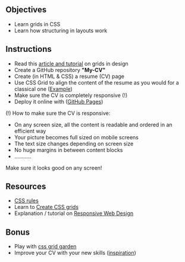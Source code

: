## Objectives

- Learn grids in CSS
- Learn how structuring in layouts work


## Instructions

- Read this [article and tutorial](https://css-tricks.com/snippets/css/complete-guide-grid/) on grids in design
- Create a GitHub repository **"My-CV"**
- Create (in HTML & CSS) a resume (CV) page
- Use CSS Grid to align the content of the resume as you would for a classical one  ([Example](https://selenenijst.github.io/My-CV/))
- Make sure the CV is completely responsive (!)
- Deploy it online with ([GitHub Pages](https://help.github.com/articles/configuring-a-publishing-source-for-github-pages/))

(!) How to make sure the CV is responsive:
- On any screen size, all the content is readable and ordered in an efficient way
- Your picture becomes full sized on mobile screens
- The text size changes depending on screen size
- No huge margins in between content blocks
- ...........

Make sure it looks good on any screen!

## Resources

- [CSS rules](https://www.w3schools.com/css/default.asp)
- Learn to [Create CSS grids](https://developer.mozilla.org/en-US/docs/Web/CSS/CSS_Grid_Layout)
- Explanation / tutorial on [Responsive Web Design](https://www.w3schools.com/css/css_rwd_intro.asp)


##  Bonus 

- Play with [css grid garden](http://cssgridgarden.com/)
- Improve your CV with your new skills ([inspiration](https://www.visualcv.com/Images/visualcv-resume-templates.jpg))
